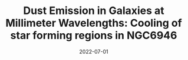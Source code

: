 ---
title: "Dust Emission in Galaxies at Millimeter Wavelengths: Cooling of star forming regions in NGC6946"
collection: "publications"
category: "co_procs"
permalink: /publications/2022EPJWC25700016E
link: https://ui.adsabs.harvard.edu/abs/2022EPJWC.25700016E/abstract
date: 2022-07-01
venue: "mm Universe @ NIKA2 - Observing the mm Universe with the NIKA2 Camera"
citation: "Artis, E., Adam, R., Ade, P., et al. (2022), mm Universe @ NIKA2 - Observing the mm Universe with the NIKA2 Camera, 257, 00003."
---